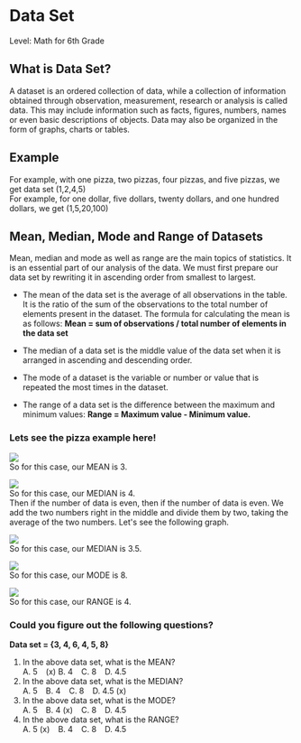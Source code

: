 # **Data Set** #
Level: Math for 6th Grade

## **What is Data Set?** ##
A dataset is an ordered collection of data, while a collection of information obtained through observation, measurement, research or analysis is called data. This may include information such as facts, figures, numbers, names or even basic descriptions of objects. Data may also be organized in the form of graphs, charts or tables.

## **Example**  
For example, with one pizza, two pizzas, four pizzas, and five pizzas, we get data set (1,2,4,5)  
For example, for one dollar, five dollars, twenty dollars, and one hundred dollars, we get (1,5,20,100)  

## **Mean, Median, Mode and Range of Datasets** ##
Mean, median and mode as well as range are the main topics of statistics. It is an essential part of our analysis of the data. We must first prepare our data set by rewriting it in ascending order from smallest to largest.

+ The mean of the data set is the average of all observations in the table. It is the ratio of the sum of the observations to the total number of elements present in the dataset. The formula for calculating the mean is as follows: **Mean = sum of observations / total number of elements in the data set**

+ The median of a data set is the middle value of the data set when it is arranged in ascending and descending order.

+ The mode of a dataset is the variable or number or value that is repeated the most times in the dataset.

+ The range of a data set is the difference between the maximum and minimum values: **Range = Maximum value - Minimum value.**

### **Lets see the pizza example here!** ###
![](https://live.staticflickr.com/65535/52525870825_b5ccd73358_c.jpg)  
So for this case, our MEAN is 3.

![](https://live.staticflickr.com/65535/52524926137_d0415e5632_c.jpg)  
So for this case, our MEDIAN is 4.  
Then if the number of data is even, then if the number of data is even. We add the two numbers right in the middle and divide them by two, taking the average of the two numbers. Let's see the following graph.  

![](https://live.staticflickr.com/65535/52524926207_b9b964c830_c.jpg)  
So for this case, our MEDIAN is 3.5.

![](https://live.staticflickr.com/65535/52525670689_f4e3851a63_c.jpg)  
So for this case, our MODE is 8.

![](https://live.staticflickr.com/65535/52525670749_894cf5b1f5_c.jpg)  
So for this case, our RANGE is 4.


### **Could you figure out the following questions?** ###  
**Data set = {3, 4, 6, 4, 5, 8}**  

1. In the above data set, what is the MEAN?    
A. 5 &ensp; (x) B. 4 &ensp; C. 8 &ensp; D. 4.5  
2. In the above data set, what is the MEDIAN?    
A. 5 &ensp; B. 4 &ensp; C. 8 &ensp; D. 4.5 (x)  
3. In the above data set, what is the MODE?  
A. 5 &ensp; B. 4 (x) &ensp; C. 8 &ensp; D. 4.5  
4. In the above data set, what is the RANGE?    
A. 5 (x) &ensp; B. 4 &ensp; C. 8 &ensp; D. 4.5  